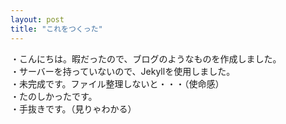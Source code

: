 ```yaml
---
layout: post
title: "これをつくった"
---
```

・こんにちは。暇だったので、ブログのようなものを作成しました。  
・サーバーを持っていないので、Jekyllを使用しました。  
・未完成です。ファイル整理しないと・・・（使命感）  
・たのしかったです。  
・手抜きです。（見りゃわかる）  
 
